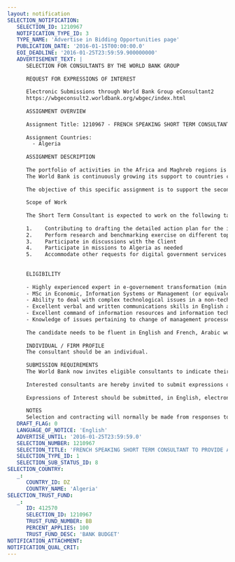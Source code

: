 ```yaml
---
layout: notification
SELECTION_NOTIFICATION: 
   SELECTION_ID: 1210967
   NOTIFICATION_TYPE_ID: 3
   TYPE_NAME: 'Advertise in Bidding Opportunities page'
   PUBLICATION_DATE: '2016-01-15T00:00:00.0'
   EOI_DEADLINE: '2016-01-25T23:59:59.900000000'
   ADVERTISEMENT_TEXT: |
      SELECTION FOR CONSULTANTS BY THE WORLD BANK GROUP
      
      REQUEST FOR EXPRESSIONS OF INTEREST
      
      Electronic Submissions through World Bank Group eConsultant2
      https://wbgeconsult2.worldbank.org/wbgec/index.html
      
      ASSIGNMENT OVERVIEW
      
      Assignment Title: 1210967 - FRENCH SPEAKING SHORT TERM CONSULTANT TO PROVIDE ASSISTANCE  TO THE WORLD BANK ICT UNIT ON EGOVERNMENT SERVICE
      
      Assignment Countries:
        - Algeria
      
      ASSIGNMENT DESCRIPTION
      
      The portfolio of activities in the Africa and Maghreb regions is steadily growing and the ICT unit of the World Bank group is looking for a French speaking consultant who will support the teams working on various ICT topics and more specifically digital government and ICT services. As a first task, the consultant will closely work with the team of experts providing support to the Government of Algeria in the implementation of their National Broadband and Very High Broadband Strategy, which includes a section on Content and Services pertaining to e-government transformation. The team has been working with the Ministry of Posts and Telecommunications to deliver three notes based on the strategy and has started the second phase of this technical assistance, aimed at preparing a full implementation plan for Algeria's Strategy. 
      The World Bank is continuously growing its support to countries committed to modernize their public administration, either at a sectoral level or the national level. There is on-going activities in other Francophone countries that require skills in ICT for government transformation. Therefore the Unit is looking to identify consultants with a potential to contribute towards a growing portfolio of activities.
      
      The objective of this specific assignment is to support the second phase of the on-going engagement with the Government of Algeria consisting of drafting a detailed action plan based on the three notes already delivered to the Client. 
      
      Scope of Work 
      
      The Short Term Consultant is expected to work on the following tasks:
      
      1.	Contributing to drafting the detailed action plan for the implementation of the Strategy based on the 3 notes prepared by the team
      2.	Perform research and benchmarking exercise on different topics such as eGovernment services, and any other area covered by Algerias Strategy, as needed
      3.	Participate in discussions with the Client 
      4.	Participate in missions to Algeria as needed
      5.	Accommodate other requests for digital government services in the Maghreb and francophone Africa.
      
      
      ELIGIBILITY
      
      - Highly experienced expert in e-governement transformation (min 10 years), preferably both at a strategic level, and at the implementation level; a solid experience in building the blocks of e-government transformation is required: architecture, security, shared systems and services, delivery channels, and the various elements of the enabling environment (legal, regulatory, skills, electronic transactions, private sector outsourcing, etc.)
      - MSc in Economic, Information Systems or Management (or equivalent)
      - Ability to deal with complex technological issues in a non-technical manner.
      - Excellent verbal and written communications skills in English and in French.
      - Excellent command of information resources and information technology.
      - Knowledge of issues pertaining to change of management processes in digital government services in several regions of the world, preferably Middle East, North Africa, and Sub-Saharan Africa.
      
      The candidate needs to be fluent in English and French, Arabic would be a plus.
      
      INDIVIDUAL / FIRM PROFILE
      The consultant should be an individual. 
      
      SUBMISSION REQUIREMENTS
      The World Bank now invites eligible consultants to indicate their interest in providing the services.  Interested consultants must provide information indicating that they are qualified to perform the services (brochures, description of similar assignments, experience in similar conditions, availability of appropriate skills among staff, etc.).  Please note that the total size of all attachments should be less than 5MB.  
      
      Interested consultants are hereby invited to submit expressions of interest.
      
      Expressions of Interest should be submitted, in English, electronically through World Bank Group eConsultant2 (https://wbgeconsult2.worldbank.org/wbgec/index.html)
      
      NOTES
      Selection and contracting will normally be made from responses to this notification.  The consultant will be selected from a shortlist, subject to availability of funding.
   DRAFT_FLAG: 0
   LANGUAGE_OF_NOTICE: 'English'
   ADVERTISE_UNTIL: '2016-01-25T23:59:59.0'
   SELECTION_NUMBER: 1210967
   SELECTION_TITLE: 'FRENCH SPEAKING SHORT TERM CONSULTANT TO PROVIDE ASSISTANCE  TO THE WORLD BANK ICT UNIT ON EGOVERNMENT SERVICE'
   SELECTION_TYPE_ID: 1
   SELECTION_SUB_STATUS_ID: 8
SELECTION_COUNTRY: 
   _: 
      COUNTRY_ID: DZ
      COUNTRY_NAME: 'Algeria'
SELECTION_TRUST_FUND: 
   _: 
      ID: 412570
      SELECTION_ID: 1210967
      TRUST_FUND_NUMBER: BB
      PERCENT_APPLIES: 100
      TRUST_FUND_DESC: 'BANK BUDGET'
NOTIFICATION_ATTACHMENT: 
NOTIFICATION_QUAL_CRIT: 
---
```

